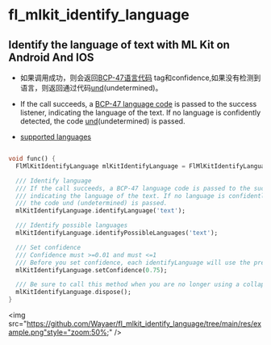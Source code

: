 # fl_mlkit_identify_language

## Identify the language of text with ML Kit on Android And IOS

* 如果调用成功，则会返回[BCP-47语言代码](https://en.wikipedia.org/wiki/IETF_language_tag)
  tag和confidence,如果没有检测到语言，则返回通过代码[und](https://www.rfc-editor.org/info/bcp47#section-4.1)(undetermined)。

* If the call succeeds, a [BCP-47 language code](https://en.wikipedia.org/wiki/IETF_language_tag) is
  passed to the success listener, indicating the language of the text. If no language is confidently
  detected, the code [und](https://www.rfc-editor.org/info/bcp47#section-4.1)(undetermined) is
  passed.

* [supported languages](https://developers.google.com/ml-kit/language/identification/langid-support)

```dart

void func() {
  FlMlKitIdentifyLanguage mlKitIdentifyLanguage = FlMlKitIdentifyLanguage();

  /// Identify language
  /// If the call succeeds, a BCP-47 language code is passed to the success listener,
  /// indicating the language of the text. If no language is confidently detected,
  /// the code und (undetermined) is passed.
  mlKitIdentifyLanguage.identifyLanguage('text');

  /// Identify possible languages
  mlKitIdentifyLanguage.identifyPossibleLanguages('text');

  /// Set confidence
  /// Confidence must >=0.01 and must <=1
  /// Before you set confidence, each identifyLanguage will use the previous confidence or the default 0.5
  mlKitIdentifyLanguage.setConfidence(0.75);

  /// Be sure to call this method when you are no longer using a collapsible
  mlKitIdentifyLanguage.dispose();
}

```

<img src="https://github.com/Wayaer/fl_mlkit_identify_language/tree/main/res/example.png"style="zoom:50%;" />